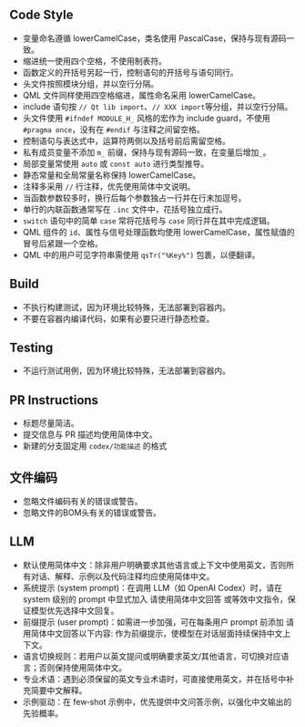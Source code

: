 ## Code Style
- 变量命名遵循 lowerCamelCase，类名使用 PascalCase，保持与现有源码一致。
- 缩进统一使用四个空格，不使用制表符。
- 函数定义的开括号另起一行，控制语句的开括号与语句同行。
- 头文件按照模块分组，并以空行分隔。
- QML 文件同样使用四空格缩进，属性命名采用 lowerCamelCase。
- include 语句按 `// Qt lib import`、`// XXX import`等分组，并以空行分隔。
- 头文件使用 `#ifndef MODULE_H_` 风格的宏作为 include guard，不使用 `#pragma once`，没有在 `#endif` 与注释之间留空格。
- 控制语句与表达式中，运算符两侧以及括号前后需留空格。
- 私有成员变量不添加 `m_` 前缀，保持与现有源码一致，在变量后增加`_`。
- 局部变量常使用 `auto` 或 `const auto` 进行类型推导。
- 静态常量和全局常量名称保持 lowerCamelCase。
- 注释多采用 `//` 行注释，优先使用简体中文说明。
- 当函数参数较多时，换行后每个参数独占一行并在行末加逗号。
- 单行的内联函数通常写在 `.inc` 文件中，花括号独立成行。
- `switch` 语句中的简单 `case` 常将花括号与 `case` 同行并在其中完成逻辑。
- QML 组件的 `id`、属性与信号处理函数均使用 lowerCamelCase，属性赋值的冒号后紧跟一个空格。
- QML 中的用户可见字符串需使用 `qsTr("%Key%")` 包裹，以便翻译。

## Build
- 不执行构建测试，因为环境比较特殊，无法部署到容器内。
- 不要在容器内编译代码，如果有必要只进行静态检查。

## Testing
- 不运行测试用例，因为环境比较特殊，无法部署到容器内。

## PR Instructions
- 标题尽量简洁。
- 提交信息与 PR 描述均使用简体中文。
- 新建的分支固定用 `codex/功能描述` 的格式

## 文件编码
- 忽略文件编码有关的错误或警告。
- 忽略文件的BOM头有关的错误或警告。

## LLM
- 默认使用简体中文：除非用户明确要求其他语言或上下文中使用英文，否则所有对话、解释、示例以及代码注释均应使用简体中文。
- 系统提示 (system prompt)：在调用 LLM（如 OpenAI Codex）时，请在 system 级别的 prompt 中显式加入 请使用简体中文回答 或等效中文指令，保证模型优先选择中文回复。
- 前缀提示 (user prompt)：如需进一步加强，可在每条用户 prompt 前添加 请用简体中文回答以下内容: 作为前缀提示，使模型在对话层面持续保持中文上下文。
- 语言切换规则：若用户以英文提问或明确要求英文/其他语言，可切换对应语言；否则保持使用简体中文。
- 专业术语：遇到必须保留的英文专业术语时，可直接使用英文，并在括号中补充简要中文解释。
- 示例驱动：在 few‑shot 示例中，优先提供中文问答示例，以强化中文输出的先验概率。
